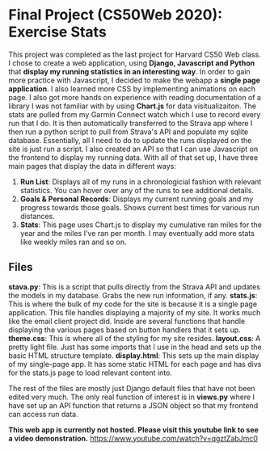 # Final Project (CS50Web 2020): Exercise Stats
This project was completed as the last project for Harvard CS50 Web class. I chose to create a web application, using **Django, Javascript and Python** that **display my running statistics in an interesting way**. In order to gain more practice with Javascript, I decided to make the webapp a **single page application**. I also learned more CSS by implementing animations on each page. I also got more hands on experience with reading documentation of a library I was not familiar with by using **Chart.js** for data visitualizaiton. The stats are pulled from my Garmin Connect watch which I use to record every run that I do. It is then automatically transferred to the Strava app where I then run a python script to pull from Strava's API and populate my sqlite database. Essentially, all I need to do to update the runs displayed on the site is just run a script. I also created an API so that I can use Javascript on the frontend to display my running data. With all of that set up, I have three main pages that display the data in different ways:
1. **Run List**: Displays all of my runs in a chronologicial fashion with relevant statistics. You can hover over any of the runs to see additional details. 
2. **Goals & Personal Records**: Displays my current running goals and my progress towards those goals. Shows current best times for various run distances. 
3. **Stats**: This page uses Chart.js to display my cumulative ran miles for the year and the miles I've ran per month. I may eventually add more stats like weekly miles ran and so on. 

## Files
**stava.py**: This is a script that pulls directly from the Strava API and updates the models in my database. Grabs the new run information, if any. 
**stats.js**: This is where the bulk of my code for the site is because it is a single page application. This file handles displaying a majority of my site. It works much like the email client project did. Inside are several functions that handle displaying the various pages based on button handlers that it sets up.
**theme.css**: This is where all of the styling for my site resides.
**layout.css**: A pretty light file. Just has some imports that I use in the head and sets up the basic HTML structure template.
**display.html**: This sets up the main display of my single-page app. It has some static HTML for each page and has divs for the stats.js page to load relevant content into. 

The rest of the files are mostly just Django default files that have not been edited very much. The only real function of interest is in **views.py** where I have set up an API function that returns a JSON object so that my frontend can access run data. 

**This web app is currently not hosted. Please visit this youtube link to see a video demonstration.** https://www.youtube.com/watch?v=qgztZabJmc0
